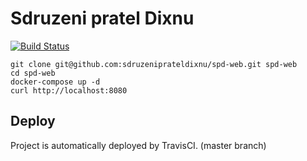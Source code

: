 # Sdruzeni pratel Dixnu

[![Build Status](https://travis-ci.org/sdruzeniprateldixnu/spd-web.svg?branch=master)](https://travis-ci.org/sdruzeniprateldixnu/spd-web)

```
git clone git@github.com:sdruzeniprateldixnu/spd-web.git spd-web
cd spd-web
docker-compose up -d
curl http://localhost:8080
```

## Deploy
Project is automatically deployed by TravisCI. (master branch)
